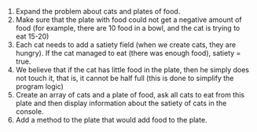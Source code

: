 1. Expand the problem about cats and plates of food.
2. Make sure that the plate with food could not get a negative amount of food
   (for example, there are 10 food in a bowl, and the cat is trying to eat 15-20)
3. Each cat needs to add a satiety field (when we create cats, they are hungry).
   If the cat managed to eat (there was enough food), satiety = true.
4. We believe that if the cat has little food in the plate, then he simply does not touch it,
   that is, it cannot be half full (this is done to simplify the program logic)
5. Create an array of cats and a plate of food, ask all cats to eat from this plate
   and then display information about the satiety of cats in the console.
6. Add a method to the plate that would add food to the plate.